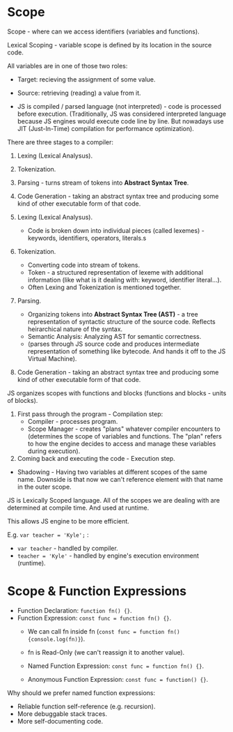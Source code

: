 # Scope

Scope - where can we access identifiers (variables and functions).

Lexical Scoping - variable scope is defined by its location in the source code.

All variables are in one of those two roles:  
- Target: recieving the assignment of some value.
- Source: retrieving (reading) a value from it.


- JS is compiled / parsed language (not interpreted) - code is processed before execution.
(Traditionally, JS was considered interpreted language because JS engines would execute code line by line. But nowadays use JIT (Just-In-Time) compilation for performance optimization).

There are three stages to a compiler:
1. Lexing (Lexical Analysus).
2. Tokenization.
3. Parsing - turns stream of tokens into <b>Abstract Syntax Tree</b>.
4. Code Generation - taking an abstract syntax tree and producing some kind of other executable form of that code.

1. Lexing (Lexical Analysus).
    - Code is broken down into individual pieces (called lexemes) - keywords, identifiers, operators, literals.s
2. Tokenization.
    - Converting code into stream of tokens.
    - Token - a structured representation of lexeme with additional information (like what is it dealing with: keyword, identifier literal...).
    - Often Lexing and Tokenization is mentioned together.
3. Parsing.
     - Organizing tokens into <b>Abstract Syntax Tree (AST)</b> - a tree representation of syntactic structure of the source code. Reflects heirarchical nature of the syntax. 
     - Semantic Analysis: Analyzing AST for semantic correctness.
     - (parses through JS source code and produces intermediate representation of something like bytecode. And hands it off to the JS Virtual Machine).
4. Code Generation - taking an abstract syntax tree and producing some kind of other executable form of that code.

JS organizes scopes with functions and blocks (functions and blocks - units of blocks).

1. First pass through the program - Compilation step:
    - Compiler - processes program.
    - Scope Manager - creates "plans" whatever compiler encounters to (determines the scope of variables and functions. The "plan" refers to how the engine decides to access and manage these variables during execution).
2. Coming back and executing the code - Execution step.

- Shadowing - Having two variables at different scopes of the same name. Downside is that now we can't reference element with that name in the outer scope.

JS is Lexically Scoped language. 
All of the scopes we are dealing with are determined at compile time. And used at runtime.

This allows JS engine to be more efficient.

E.g. ```var teacher = 'Kyle';``` :
- ```var teacher``` - handled by compiler.
- ```teacher = 'Kyle'``` - handled by engine's execution environment (runtime).




# Scope & Function Expressions

- Function Declaration: ```function fn() {}```.
- Function Expression: ```const func = function fn() {}```.
    - We can call fn inside fn (```const func = function fn() {console.log(fn)}```).
    - fn is Read-Only (we can't reassign it to another value).

    - Named Function Expression: ```const func = function fn() {}```.
    - Anonymous Function Expression: ```const func = function() {}```.


Why should we prefer named function expressions:
- Reliable function self-reference (e.g. recursion).
- More debuggable stack traces.
- More self-documenting code.
